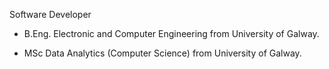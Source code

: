 Software Developer

- B.Eng. Electronic and Computer Engineering from University of Galway.

- MSc Data Analytics (Computer Science) from University of Galway.

<!---
ginanelson98/ginanelson98 is a ✨ special ✨ repository because its `README.md` (this file) appears on your GitHub profile.
You can click the Preview link to take a look at your changes.
--->
